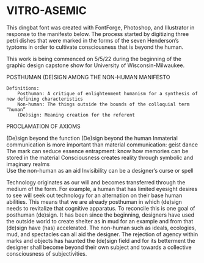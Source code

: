 # VITRO-ASEMIC
This dingbat font was created with FontForge, Photoshop, and Illustrator in response to the manifesto below. The process started by digitizing three petri dishes that were marked in the forms of the seven Henderson’s typtoms in order to cultivate consciousness that is beyond the human.

This work is being commenced on 5/5/22 during the beginning of the graphic design capstone show for University of Wisconsin-Milwaukee. 


POSTHUMAN (DE)SIGN AMONG THE NON-HUMAN MANIFESTO

    Definitions:
        Posthuman: A critique of enlightenment humanism for a synthesis of new defining characteristics
        Non-human: The things outside the bounds of the colloquial term “human”
        (De)sign: Meaning creation for the referent


PROCLAMATION OF AXIOMS


(De)sign beyond the function
(De)sign beyond the human
Inmaterial communication is more important than material communication: geist dance
The mark can seduce essence entrapment: know how memories can be stored in the material
Consciousness creates reality through symbolic and imaginary realms  
Use the non-human as an aid
Invisibility can be a designer’s curse or spell

Technology originates as our will and becomes transferred through the medium of the form. For example, a human that has limited eyesight desires to see will seek out technology for an alternation on their base human abilities. This means that we are already posthuman in which (de)sign needs to revitalize that cognitive apparatus. To reconcile this is one goal of posthuman (de)sign. It has been since the beginning, designers have used the outside world to create shelter as in mud for an example and from that (de)sign have (has) accelerated. The non-human such as ideals, ecologies, mud, and spectacles can all aid the designer. The rejection of agency within marks and objects has haunted the (de)sign field and for its betterment the designer shall become beyond their own subject and towards a collective consciousness of subjectivities.

